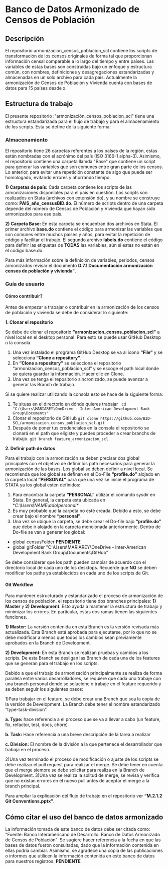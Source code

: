 # Banco de Datos Armonizado de Censos de Población

## Descripción
El repositorio armonizacion_censos_poblacion_scl contiene los scripts de transformación de los censos originales de forma 
tal que proporcionan información censal comparable a lo largo del tiempo y entre países.
Las variables de estas bases son construidas bajo un enfoque y estructura común, con nombres, definiciones y desagregaciones 
estandarizadas y almacenadas en un solo archivo para cada país. Actualmente la armonización de Censos de Población y Vivienda 
cuenta con bases de datos para 15 países desde x.

## Estructura de trabajo
El presente repositorio :"armonización_censos_poblacion_scl" tiene una estructura estandarizada para el flujo de trabajo y para
el almacenamiento de los scripts. Esta se define de la siguiente forma:

### Almacenamiento 

El repositorio tiene 26 carpetas referentes a los países de la región, estas están nombradas con el acrónimo del país (ISO 3166-1 alpha-3).
Asimismo, el repositorio contiene una carpeta llamda "Base" que contiene un script para generar las variables que son comunes entre gran parte
de los censos. Lo anterior, para evitar una repetición constante de algo que puede ser homologado, evitando errores y ahorrando tiempo.

**1) Carpetas de país:** Cada carpeta contiene los scripts de las armonizaciones disponibles para el país en cuestión. Los scripts son
realizados en Stata (archivos con extensión do), y su nombre se construye como: **PAIS_año_censusBID.do**. El número de scripts dentro de una 
carpeta depende del número de Censos de Población y Vivienda que hayan sido armonizados para ese país.

**2) Carpeta Base:** En esta carpeta se encuentran dos archivos en Stata. El primer archivo **base.do** contiene el código para armonizar las 
variables que son comunes entre muchos países y años, para evitar la repetición de código y facilitar el trabajo. 
El segundo archivo **labels.do** contiene el código para definir las etiquetas de **TODAS** las variables, aún si estas no están en el código 
base.do. 

Para más información sobre la definición de variables, periodos, censos armonizados revisar el documento **D.7.1 Documentación armonización 
censos de población y vivienda"**.

### Guía de usuario

#### Cómo contribuir?

Antes de empezar a trabajar o contribuir en la armonización de los censos de población y vivienda se debe de considerar lo siguiente:

**1. Clonar el repositorio**

Se debe de clonar el repositorio **"armonizacion_censos_poblacion_scl"** a nivel local en el desktop personal. Para esto se puede usar GitHub
Desktop o la consola. 

1. Una vez instalado el programa GitHub Desktop se va al icono **“File”** y se selecciona **“Clone a repository”**.
2. En **“Clone a repository”** se selecciona el repositorio “armonizacion_censos_poblacion_scl” y se escoge el path local donde se quiera guardar la información. Hacer clic en Clone. 
3. Una vez se tenga el repositorio sincronizado, se puede avanzar a generar las Branch de trabajo.

Si se quiere realizar utilizando la consola esto se hace de la siguiente forma: 

1. Te situas en el directorio en dónde quieres trabajar
``` cd "C:\Users\MARIAREY\OneDrive - Inter-American Development Bank Group\Documents"``` 
2. Clonar el repositorio de GitHub 
```git clone https://github.com/BID-SCL/armonizacion_censos_poblacion_scl.git```
3. Después de poner tus credenciales en la consola el repositorio se clonará en el path que eligiste y puedes proceder a crear branchs de trabajo.
```git branch feature_armonizacion_scl```

**2. Definir path de datos**

Para el trabajo con la armonización se deben precisar dos global principales con el objetivo de definir los path necesarios para generar la armonización de las bases. Los global se deben
definir a nivel local. Se recomienda que los global se definan en el Do-File **“profile.do”** alojado en la carpeta local **“PERSONAL”** para que una vez se inicie el programa de STATA ya 
los global estén definidos:

1.	Para encontrar la carpeta **“PERSONAL”** utilizar el comando sysdir en Stata. En general, la carpeta está ubicada en **C:\Users\NAME\ado\personal\**
2.	Es muy probable que la carpeta no esté creada. Debido a esto, se debe crear bajo el nombre **“personal”**.
3.	Una vez se ubique la carpeta, se debe crear el Do-file bajo **“profile.do”** que debe ir alojado en la carpeta mencionada anteriormente. Dentro de Do-file se van a generar los global:

* global censusFolder **PENDIENTE**
* global gitFolder "C:\Users\MARIAREY\OneDrive - Inter-American Development Bank Group\Documents\GitHub"

Se debe considerar que los path pueden cambiar de acuerdo con el directorio local de cada uno de los desktops. 
Recuerde que **NO** se deben modificar los paths ya establecidos en cada uno de los scripts de Git.

#### Git Workflow

Para mantener estructurado y estandarizado el proceso de armonización de los censos de población, el repositorio tiene dos branches principales: **1) Master**
y **2) Development**. Esto ayuda a mantener la estructura de trabajo y minimizar los errores. En particular, estas dos ramas tienen las siguientes funciones.

**1) Master:** La versión contenida en esta Branch es la versión revisada más actualizada. Esta Branch está aprobada para ejecutarse, por lo que no se debe modificar a menos que todos los cambios sean previamente aprobados en la Branch de Development. 

**2) Development:** En esta Branch se realizan pruebas y cambios a los scripts. De esta Branch se desligan las Branch de cada una de los features que se generan para el trabajo en los scripts. 

Debido a que el trabajo de armonización principalmente se realiza de forma paralela entre varios desarrolladores, se requiere que cada uno trabaje con una branch personal donde se solucione o trabaje en el feature requerido y se deben seguir los siguientes pasos: 

1)Para trabajar en el feature, se debe crear una Branch que sea la copia de la versión de Development. La Branch debe tener el nombre estandarizado “type-task-division”.

   **a.	Type:** hace referencia a el proceso que se va a llevar a cabo (un feature, fix, refactor, test, docs, chore)
    
   **b.	Task:** Hace referencia a una breve descripción de la tarea a realizar
    
   **c.	Division:** El nombre de la división a la que pertenece el desarrollador que trabaja en el proceso. 
    
2)Una vez terminado el proceso de modificación o ajuste de los scripts se debe realizar el pull request para realizar el merge. Se debe tener en cuenta que el merge siempre se debe solicitar para realiza en la Branch de Development. 
3)Una vez se realiza la solitud de merge, se revisa y verifica que no existan errores en el nuevo pull antes de aceptar el merge a la branch principal. 

Para ampliar la explicación del flujo de trabajo en el repositorio ver **“M.2.1.2 Git Conventions.pptx”**.

## Cómo citar el uso del banco de datos armonizado
La información tomada de este banco de datos debe ser citada como:
"Fuente: Banco Interamericano de Desarrollo: Banco de Datos Armonizado de Censos de Población". Se sugiere hacer referencia a la fecha en que las bases de datos fueron consultadas, dado que la información contenida en ellas podría cambiar. Asimismo, se agradece una copia de las publicaciones o informes que utilicen la información contenida en este banco de datos para nuestros registros. **PENDIENTE**
